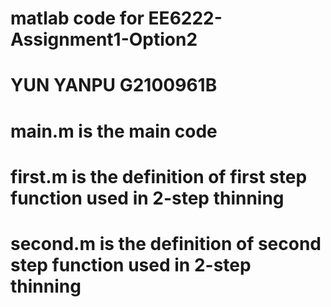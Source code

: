 # matlab code for EE6222-Assignment1-Option2
# YUN YANPU G2100961B
# main.m is the main code
# first.m is the definition of first step function used in 2-step thinning
# second.m is the definition of second step function used in 2-step thinning
